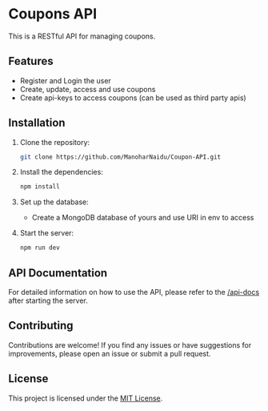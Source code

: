 # Coupons API

This is a RESTful API for managing coupons.

## Features

- Register and Login the user
- Create, update, access and use coupons
- Create api-keys to access coupons (can be used as third party apis)

## Installation

1. Clone the repository:

   ```bash
   git clone https://github.com/ManoharNaidu/Coupon-API.git
   ```

2. Install the dependencies:

   ```bash
   npm install
   ```

3. Set up the database:

   - Create a MongoDB database of yours and use URI in env to access

4. Start the server:

   ```bash
   npm run dev
   ```

## API Documentation

For detailed information on how to use the API, please refer to the [/api-docs](http://localhost:3000/api-docs) after starting the server.

## Contributing

Contributions are welcome! If you find any issues or have suggestions for improvements, please open an issue or submit a pull request.

## License

This project is licensed under the [MIT License](LICENSE).

